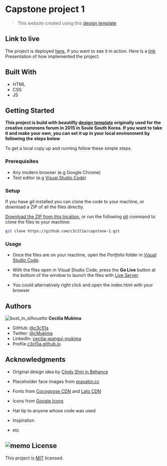 
# Capstone project 1
> This website created using this [design template](https://www.behance.net/gallery/29845175/CC-Global-Summit-2015) 

## Link to live 
The project is deployed [here](https://c3c1l1a.github.io/capstone-1/), if you want to see it in action.
Here is a [link](https://drive.google.com/file/d/1614QUw6ersZwe764N8aZlOOqJO4rfMLT/view?usp=sharing) Presentation of how implemented the project. 

## [](https://github.com/c3c1l1a/c3c1l1a.github.io#built-with)Built With
-   HTML
-   CSS
- JS

## [](https://github.com/c3c1l1a/c3c1l1a.github.io#getting-started)Getting Started

**This  project is build with beautifly [design template](https://www.behance.net/gallery/29845175/CC-Global-Summit-2015) originally used for the creative commons forum in 2015 in Soule South Korea.  If you want to take it and make your own, you can set it up in your local environment by following the steps below**

To get a local copy up and running follow these simple steps.

### [](https://github.com/c3c1l1a/c3c1l1a.github.io#prerequisites)Prerequisites

-   Any modern browser (e.g Google Chrome)
-   Text editor (e.g [Visual Studio Code](https://code.visualstudio.com/))

### [](https://github.com/c3c1l1a/c3c1l1a.github.io#setup)Setup

If you have git installed you can clone the code to your machine, or download a ZIP of all the files directly.

[Download the ZIP from this location](https://github.com/c3c1l1a/capstone-1/archive/refs/heads/main.zip), or run the following [git](https://git-scm.com/downloads) command to clone the files to your machine:

```bash
git clone https://github.com/c3c1l1a/capstone-1.git
```

### [](https://github.com/c3c1l1a/c3c1l1a.github.io#usage)Usage

-   Once the files are on your machine, open the _Portfolio_ folder in [Visual Studio Code](https://code.visualstudio.com/).
    
-   With the files open in Visual Studio Code, press the **Go Live** button at the bottom of the window to launch the files with [Live Server](https://marketplace.visualstudio.com/items?itemName=ritwickdey.LiveServer).
    
-   You could alternatively right click and open the index.html with your browser
    

## [](https://github.com/c3c1l1a/c3c1l1a.github.io#authors)Authors

![bust_in_silhouette](https://github.githubassets.com/images/icons/emoji/unicode/1f464.png) **Cecilia Mukima**

-   GitHub: [@c3c1l1a](https://github.com/c3c1l1a/)
-   Twitter: [@cMukima](https://twitter.com/CMukima)
-   LinkedIn: [cecilia-wangui-mukima](https://linkedin.com/in/linkedinhandle)
-   Profile [c3cl1ia.github.io](https://c3c1l1a.github.io/)

## [](https://github.com/c3c1l1a/c3c1l1a.github.io#acknowledgments)Acknowledgments
- Original design idea by [Cindy Shin in Behance](https://www.behance.net/adagio07)
- Placeholder face images from [pravator.cc](https://pravatar.cc)
- Fonts from [Cocogoose CDN](https://fonts.cdnfonts.com/css/cocogoose) and [Lato CDN](https://fonts.cdnfonts.com/css/lato)
- Icons from [Google Icons](https://fonts.google.com/icons)


-   Hat tip to anyone whose code was used
-   Inspiration
-   etc

## [](https://github.com/c3c1l1a/c3c1l1a.github.io#-license)![memo](https://github.githubassets.com/images/icons/emoji/unicode/1f4dd.png) License

This project is [MIT](https://github.com/c3c1l1a/c3c1l1a.github.io/blob/main/MIT.md) licensed.